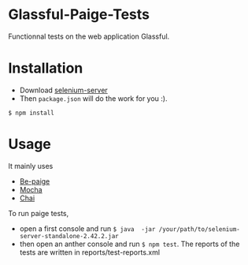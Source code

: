 Glassful-Paige-Tests
=====================
Functionnal tests on the web application Glassful.

# Installation
- Download [selenium-server](http://www.seleniumhq.org/download/)
- Then `package.json` will do the work for you :).

```
$ npm install
```

# Usage

It mainly uses 
- [Be-paige](https://github.com/behance/Paige)
- [Mocha](http://mochajs.org/)
- [Chai](http://chaijs.com/)

To run paige tests, 
- open a first console and run `$ java  -jar /your/path/to/selenium-server-standalone-2.42.2.jar`
- then open an anther console and run `$ npm test`. The reports of the tests are written in reports/test-reports.xml
